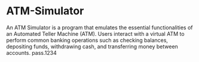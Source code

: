 # ATM-Simulator

An ATM Simulator is a program that emulates the essential functionalities of an Automated Teller Machine (ATM). Users interact with a virtual ATM to perform common banking operations such as checking balances, depositing funds, withdrawing cash, and transferring money between accounts.
pass.1234
